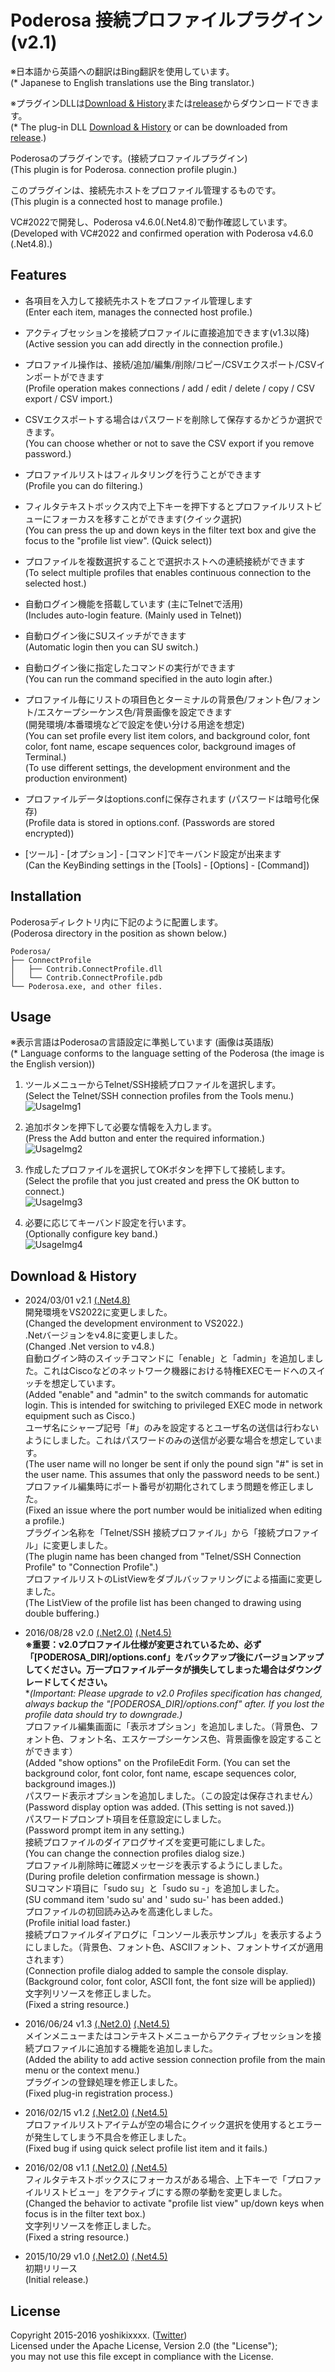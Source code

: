 # Poderosa 接続プロファイルプラグイン (v2.1)
※日本語から英語への翻訳はBing翻訳を使用しています。  
(* Japanese to English translations use the Bing translator.)

※プラグインDLLは[Download & History](#dl_history)または[release][MENU-RELEASE]からダウンロードできます。  
(* The plug-in DLL [Download & History](#dl_history) or can be downloaded from [release][MENU-RELEASE].)

Poderosaのプラグインです。(接続プロファイルプラグイン)  
(This plugin is for Poderosa. connection profile plugin.)

このプラグインは、接続先ホストをプロファイル管理するものです。  
(This plugin is a connected host to manage profile.)

VC#2022で開発し、Poderosa v4.6.0(.Net4.8)で動作確認しています。  
(Developed with VC#2022 and confirmed operation with Poderosa v4.6.0 (.Net4.8).)


## Features
* 各項目を入力して接続先ホストをプロファイル管理します  
(Enter each item, manages the connected host profile.)

* アクティブセッションを接続プロファイルに直接追加できます(v1.3以降)  
(Active session you can add directly in the connection profile.)

* プロファイル操作は、接続/追加/編集/削除/コピー/CSVエクスポート/CSVインポートができます  
(Profile operation makes connections / add / edit / delete / copy / CSV export / CSV import.)

* CSVエクスポートする場合はパスワードを削除して保存するかどうか選択できます。  
(You can choose whether or not to save the CSV export if you remove password.)

* プロファイルリストはフィルタリングを行うことができます  
(Profile you can do filtering.)

* フィルタテキストボックス内で上下キーを押下するとプロファイルリストビューにフォーカスを移すことができます(クイック選択)  
(You can press the up and down keys in the filter text box and give the focus to the "profile list view". (Quick select))

* プロファイルを複数選択することで選択ホストへの連続接続ができます  
(To select multiple profiles that enables continuous connection to the selected host.)

* 自動ログイン機能を搭載しています (主にTelnetで活用)  
(Includes auto-login feature. (Mainly used in Telnet))

* 自動ログイン後にSUスイッチができます  
(Automatic login then you can SU switch.)

* 自動ログイン後に指定したコマンドの実行ができます  
(You can run the command specified in the auto login after.)

* プロファイル毎にリストの項目色とターミナルの背景色/フォント色/フォント/エスケープシーケンス色/背景画像を設定できます  
(開発環境/本番環境などで設定を使い分ける用途を想定)  
(You can set profile every list item colors, and background color, font color, font name, escape sequences color, background images of Terminal.)  
(To use different settings, the development environment and the production environment)

* プロファイルデータはoptions.confに保存されます (パスワードは暗号化保存)  
(Profile data is stored in options.conf. (Passwords are stored encrypted))

* [ツール] - [オプション] - [コマンド]でキーバンド設定が出来ます  
(Can the KeyBinding settings in the [Tools] - [Options] - [Command])


## Installation
Poderosaディレクトリ内に下記のように配置します。  
(Poderosa directory in the position as shown below.)

`Poderosa/`  
`├── ConnectProfile`  
`│   ├── Contrib.ConnectProfile.dll`  
`│   └── Contrib.ConnectProfile.pdb`  
`└── Poderosa.exe, and other files.`


## Usage
※表示言語はPoderosaの言語設定に準拠しています (画像は英語版)  
(* Language conforms to the language setting of the Poderosa (the image is the English version))

1. ツールメニューからTelnet/SSH接続プロファイルを選択します。  
(Select the Telnet/SSH connection profiles from the Tools menu.)  
![UsageImg1](https://github.com/yoshikixxxx/poderosa-connectprofile-plugin/wiki/img/img1.png)

2. 追加ボタンを押下して必要な情報を入力します。  
(Press the Add button and enter the required information.)  
![UsageImg2](https://github.com/yoshikixxxx/poderosa-connectprofile-plugin/wiki/img/img2.png)

3. 作成したプロファイルを選択してOKボタンを押下して接続します。  
(Select the profile that you just created and press the OK button to connect.)  
![UsageImg3](https://github.com/yoshikixxxx/poderosa-connectprofile-plugin/wiki/img/img3.png)

4. 必要に応じてキーバンド設定を行います。  
(Optionally configure key band.)  
![UsageImg4](https://github.com/yoshikixxxx/poderosa-connectprofile-plugin/wiki/img/img4.png)


## <a name ="dl_history">Download & History
* 2024/03/01 v2.1 [(.Net4.8)][DL-2.1-net48]  
開発環境をVS2022に変更しました。  
(Changed the development environment to VS2022.)  
.Netバージョンをv4.8に変更しました。  
(Changed .Net version to v4.8.)  
自動ログイン時のスイッチコマンドに「enable」と「admin」を追加しました。これはCiscoなどのネットワーク機器における特権EXECモードへのスイッチを想定しています。  
(Added "enable" and "admin" to the switch commands for automatic login. This is intended for switching to privileged EXEC mode in network equipment such as Cisco.)  
ユーザ名にシャープ記号「#」のみを設定するとユーザ名の送信は行わないようにしました。これはパスワードのみの送信が必要な場合を想定しています。  
(The user name will no longer be sent if only the pound sign "#" is set in the user name. This assumes that only the password needs to be sent.)  
プロファイル編集時にポート番号が初期化されてしまう問題を修正しました。  
(Fixed an issue where the port number would be initialized when editing a profile.)  
プラグイン名称を「Telnet/SSH 接続プロファイル」から「接続プロファイル」に変更しました。  
(The plugin name has been changed from "Telnet/SSH Connection Profile" to "Connection Profile".)  
プロファイルリストのListViewをダブルバッファリングによる描画に変更しました。  
(The ListView of the profile list has been changed to drawing using double buffering.)

* 2016/08/28 v2.0 [(.Net2.0)][DL-2.0-net20] [(.Net4.5)][DL-2.0-net45]  
**※重要：v2.0プロファイル仕様が変更されているため、必ず「[PODEROSA_DIR]/options.conf」をバックアップ後にバージョンアップしてください。万一プロファイルデータが損失してしまった場合はダウングレードしてください。**  
**(*Important: Please upgrade to v2.0 Profiles specification has changed, always backup the "[PODEROSA_DIR]/options.conf" after. If you lost the profile data should try to downgrade.)**  
プロファイル編集画面に「表示オプション」を追加しました。（背景色、フォント色、フォント名、エスケープシーケンス色、背景画像を設定することができます）  
(Added "show options" on the ProfileEdit Form. (You can set the background color, font color, font name, escape sequences color, background images.))  
パスワード表示オプションを追加しました。（この設定は保存されません）  
(Password display option was added. (This setting is not saved.))  
パスワードプロンプト項目を任意設定にしました。  
(Password prompt item in any setting.)  
接続プロファイルのダイアログサイズを変更可能にしました。  
(You can change the connection profiles dialog size.)  
プロファイル削除時に確認メッセージを表示するようにしました。  
(During profile deletion confirmation message is shown.)  
SUコマンド項目に「sudo su」と「sudo su -」を追加しました。  
(SU command item 'sudo su' and ' sudo su-' has been added.)  
プロファイルの初回読み込みを高速化しました。  
(Profile initial load faster.)  
接続プロファイルダイアログに「コンソール表示サンプル」を表示するようにしました。（背景色、フォント色、ASCIIフォント、フォントサイズが適用されます）  
(Connection profile dialog added to sample the console display. (Background color, font color, ASCII font, the font size will be applied))  
文字列リソースを修正しました。  
(Fixed a string resource.)

* 2016/06/24 v1.3 [(.Net2.0)][DL-1.3-net20] [(.Net4.5)][DL-1.3-net45]  
メインメニューまたはコンテキストメニューからアクティブセッションを接続プロファイルに追加する機能を追加しました。  
(Added the ability to add active session connection profile from the main menu or the context menu.)  
プラグインの登録処理を修正しました。  
(Fixed plug-in registration process.)

* 2016/02/15 v1.2 [(.Net2.0)][DL-1.2-net20] [(.Net4.5)][DL-1.2-net45]  
プロファイルリストアイテムが空の場合にクイック選択を使用するとエラーが発生してしまう不具合を修正しました。  
(Fixed bug if using quick select profile list item and it fails.)

* 2016/02/08 v1.1 [(.Net2.0)][DL-1.1-net20] [(.Net4.5)][DL-1.1-net45]  
フィルタテキストボックスにフォーカスがある場合、上下キーで「プロファイルリストビュー」をアクティブにする際の挙動を変更しました。  
(Changed the behavior to activate "profile list view" up/down keys when focus is in the filter text box.)  
文字列リソースを修正しました。  
(Fixed a string resource.)

* 2015/10/29 v1.0 [(.Net2.0)][DL-1.0-net20] [(.Net4.5)][DL-1.0-net45]  
初期リリース  
(Initial release.)


## License
Copyright 2015-2016 yoshikixxxx. ([Twitter][TWITTER])  
Licensed under the Apache License, Version 2.0 (the "License");  
you may not use this file except in compliance with the License.




[MENU-RELEASE]: https://github.com/yoshikixxxx/poderosa-connectprofile-plugin/releases
[DL-1.0-net20]: https://github.com/yoshikixxxx/poderosa-connectprofile-plugin/releases/download/1.0/connectprofile_1.0_net20.zip
[DL-1.0-net45]: https://github.com/yoshikixxxx/poderosa-connectprofile-plugin/releases/download/1.0/connectprofile_1.0_net45.zip
[DL-1.1-net20]: https://github.com/yoshikixxxx/poderosa-connectprofile-plugin/releases/download/1.1/connectprofile_1.1_net20.zip
[DL-1.1-net45]: https://github.com/yoshikixxxx/poderosa-connectprofile-plugin/releases/download/1.1/connectprofile_1.1_net45.zip
[DL-1.2-net20]: https://github.com/yoshikixxxx/poderosa-connectprofile-plugin/releases/download/1.2/connectprofile_1.2_net20.zip
[DL-1.2-net45]: https://github.com/yoshikixxxx/poderosa-connectprofile-plugin/releases/download/1.2/connectprofile_1.2_net45.zip
[DL-1.3-net20]: https://github.com/yoshikixxxx/poderosa-connectprofile-plugin/releases/download/1.3/connectprofile_1.3_net20.zip
[DL-1.3-net45]: https://github.com/yoshikixxxx/poderosa-connectprofile-plugin/releases/download/1.3/connectprofile_1.3_net45.zip
[DL-2.0-net20]: https://github.com/yoshikixxxx/poderosa-connectprofile-plugin/releases/download/2.0/connectprofile_2.0_net20.zip
[DL-2.0-net45]: https://github.com/yoshikixxxx/poderosa-connectprofile-plugin/releases/download/2.0/connectprofile_2.0_net45.zip
[DL-2.1-net48]: https://github.com/yoshikixxxx/poderosa-connectprofile-plugin/releases/download/2.1/connectprofile_2.1_net48.zip
[TWITTER]: https://twitter.com/yoshikixxxxaol
